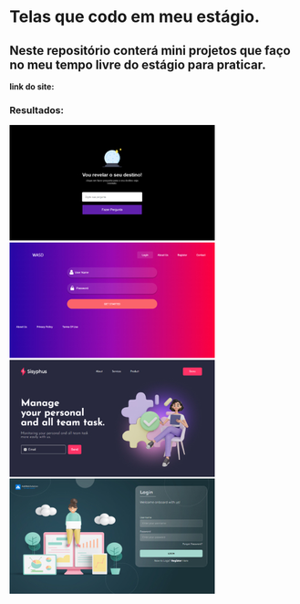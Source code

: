 # Telas que codo em meu estágio.
## Neste repositório conterá mini projetos que faço no meu tempo livre do estágio para praticar.
<strong>link do site: </strong>
### Resultados:
<img src="./img/explorer.jpg"><br>
<img src="./img/gradiente.jpg"><br>
<img src="./img/home.jpg"><br>
<img src="./img/login.jpg"><br>

